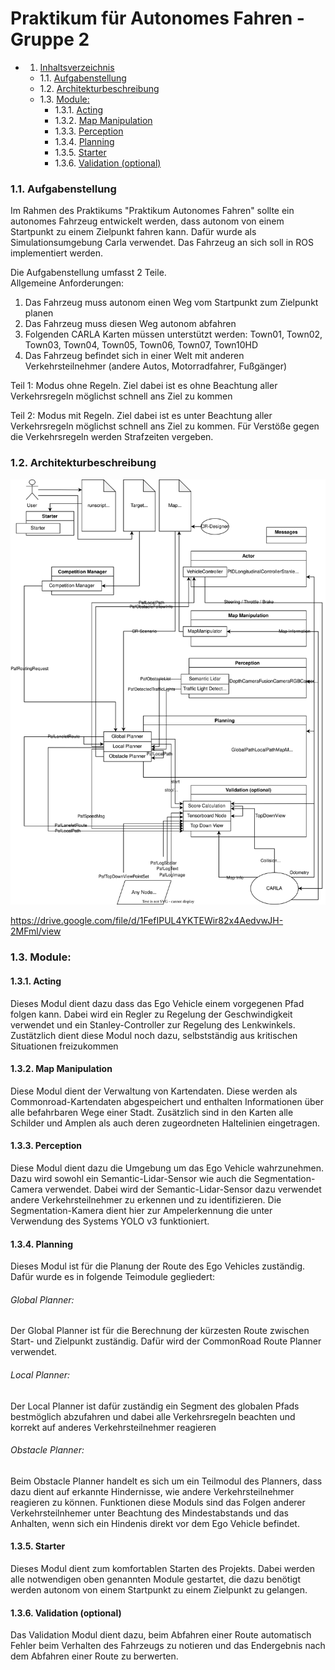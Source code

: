 # Praktikum für Autonomes Fahren - Gruppe 2


<!-- vscode-markdown-toc -->
* 1. [Inhaltsverzeichnis](#Inhaltsverzeichnis)
	* 1.1. [Aufgabenstellung](#Aufgabenstellung)
	* 1.2. [Architekturbeschreibung](#Architekturbeschreibung)
	* 1.3. [Module:](#Module:)
		* 1.3.1. [Acting](#Acting)
		* 1.3.2. [Map Manipulation](#MapManipulation)
		* 1.3.3. [Perception](#Perception)
		* 1.3.4. [Planning](#Planning)
		* 1.3.5. [Starter](#Starter)
		* 1.3.6. [Validation (optional)](#Validationoptional)

<!-- vscode-markdown-toc-config
	numbering=true
	autoSave=true
	/vscode-markdown-toc-config -->
<!-- /vscode-markdown-toc -->





###  1.1. <a name='Aufgabenstellung'></a>Aufgabenstellung
Im Rahmen des Praktikums "Praktikum Autonomes Fahren" sollte ein autonomes Fahrzeug entwickelt werden, dass autonom von einem Startpunkt zu einem Zielpunkt fahren kann. Dafür wurde als Simulationsumgebung Carla verwendet. Das Fahrzeug an sich soll in ROS implementiert werden. 

Die Aufgabenstellung umfasst 2 Teile.\
Allgemeine Anforderungen:
1. Das Fahrzeug muss autonom einen Weg vom Startpunkt zum Zielpunkt planen 
2. Das Fahrzeug muss diesen Weg autonom abfahren 
3. Folgenden CARLA Karten müssen unterstützt werden: Town01, Town02, Town03, Town04, Town05, Town06, Town07, Town10HD
4. Das Fahrzeug befindet sich in einer Welt mit anderen Verkehrsteilnehmer (andere Autos, Motorradfahrer, Fußgänger) 

Teil 1: Modus ohne Regeln. Ziel dabei ist es ohne Beachtung aller Verkehrsregeln möglichst schnell ans Ziel zu kommen 

Teil 2: Modus mit Regeln. Ziel dabei ist es unter Beachtung aller Verkehrsregeln möglichst schnell ans Ziel zu kommen. Für Verstöße gegen die Verkehrsregeln werden Strafzeiten vergeben.

###  1.2. <a name='Architekturbeschreibung'></a>Architekturbeschreibung 



![new Architecture Graph](docs/imgs/PAF_Architektur_final.drawio.svg)

https://drive.google.com/file/d/1FefIPUL4YKTEWir82x4AedvwJH-2MFml/view

###  1.3. <a name='Module:'></a>Module:

####  1.3.1. <a name='Acting'></a>Acting
Dieses Modul dient dazu dass das Ego Vehicle einem vorgegenen Pfad folgen kann. Dabei wird ein Regler zu Regelung der Geschwindigkeit verwendet und ein Stanley-Controller zur Regelung des Lenkwinkels. Zustätzlich dient diese Modul noch dazu, selbstständig aus kritischen Situationen freizukommen

####  1.3.2. <a name='MapManipulation'></a>Map Manipulation
Diese Modul dient der Verwaltung von Kartendaten. Diese werden als Commonroad-Kartendaten abgespeichert und enthalten Informationen über alle befahrbaren Wege einer Stadt. Zusätzlich sind in den Karten alle Schilder und Amplen als auch deren zugeordneten Haltelinien eingetragen. 


####  1.3.3. <a name='Perception'></a>Perception 
Diese Modul dient dazu die Umgebung um das Ego Vehicle wahrzunehmen. Dazu wird sowohl ein Semantic-Lidar-Sensor wie auch die Segmentation-Camera verwendet. 
Dabei wird der Semantic-Lidar-Sensor dazu verwendet andere Verkehrsteilnehmer zu erkennen und zu identifizieren. Die Segmentation-Kamera dient hier zur Ampelerkennung
die unter Verwendung des Systems YOLO v3 funktioniert. 


####  1.3.4. <a name='Planning'></a>Planning
Dieses Modul ist für die Planung der Route des Ego Vehicles zuständig. Dafür wurde es in folgende Teimodule gegliedert:
###### Global Planner:
Der Global Planner ist für die Berechnung der kürzesten Route zwischen Start- und Zielpunkt zuständig. Dafür wird der CommonRoad Route Planner verwendet. 
###### Local Planner:
Der Local Planner ist dafür zuständig ein Segment des globalen Pfads bestmöglich abzufahren und dabei alle Verkehrsregeln beachten und korrekt auf anderes Verkehrsteilnehmer reagieren

###### Obstacle Planner:
Beim Obstacle Planner handelt es sich um ein Teilmodul des Planners, dass dazu dient auf erkannte Hindernisse, wie andere Verkehrsteilnehmer reagieren zu können. 
Funktionen diese Moduls sind das Folgen anderer Verkehrsteilnhemer unter Beachtung des Mindestabstands und das Anhalten, wenn sich ein Hindenis direkt vor dem Ego Vehicle befindet. 

####  1.3.5. <a name='Starter'></a>Starter 
Dieses Modul dient zum komfortablen Starten des Projekts. Dabei werden alle notwendigen oben genannten Module gestartet, die dazu benötigt werden autonom von einem Startpunkt zu einem Zielpunkt zu gelangen. 

####  1.3.6. <a name='Validationoptional'></a>Validation (optional) 
Das Validation Modul dient dazu, beim Abfahren einer Route automatisch Fehler beim Verhalten des Fahrzeugs zu notieren und das Endergebnis nach dem Abfahren einer Route zu berwerten. 

